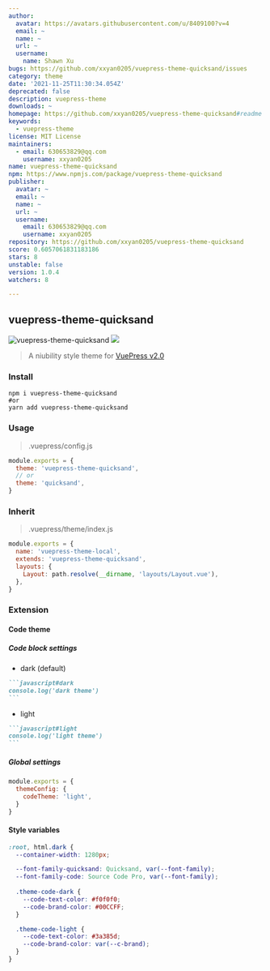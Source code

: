 ```yaml
---
author:
  avatar: https://avatars.githubusercontent.com/u/8409100?v=4
  email: ~
  name: ~
  url: ~
  username:
    name: Shawn Xu
bugs: https://github.com/xxyan0205/vuepress-theme-quicksand/issues
category: theme
date: '2021-11-25T11:30:34.054Z'
deprecated: false
description: vuepress-theme
downloads: ~
homepage: https://github.com/xxyan0205/vuepress-theme-quicksand#readme
keywords:
  - vuepress-theme
license: MIT License
maintainers:
  - email: 630653829@qq.com
    username: xxyan0205
name: vuepress-theme-quicksand
npm: https://www.npmjs.com/package/vuepress-theme-quicksand
publisher:
  avatar: ~
  email: ~
  name: ~
  url: ~
  username:
    email: 630653829@qq.com
    username: xxyan0205
repository: https://github.com/xxyan0205/vuepress-theme-quicksand
score: 0.6057061831183186
stars: 8
unstable: false
version: 1.0.4
watchers: 8

---
```


## vuepress-theme-quicksand

![vuepress-theme-quicksand](https://img.shields.io/npm/v/vuepress-theme-quicksand.svg?style=flat-square) ![](https://img.shields.io/github/license/xxyan0205/vuepress-theme-quicksand?style=flat-square)

> A niubility style theme for [VuePress v2.0](https://v2.vuepress.vuejs.org/)

### Install

```base
npm i vuepress-theme-quicksand
#or
yarn add vuepress-theme-quicksand
```

### Usage

> .vuepress/config.js

```js
module.exports = {
  theme: 'vuepress-theme-quicksand',
  // or
  theme: 'quicksand',
}
```

### Inherit

> .vuepress/theme/index.js

```js
module.exports = {
  name: 'vuepress-theme-local',
  extends: 'vuepress-theme-quicksand',
  layouts: {
    Layout: path.resolve(__dirname, 'layouts/Layout.vue'),
  },
}
```

### Extension

#### Code theme

##### Code block settings

* dark (default)

````md
```javascript#dark
console.log('dark theme')
```
````

* light

````md
```javascript#light
console.log('light theme')
```
````

##### Global settings

```js
module.exports = {
  themeConfig: {
    codeTheme: 'light',
  }
}
```

#### Style variables

```css
:root, html.dark {
  --container-width: 1280px;

  --font-family-quicksand: Quicksand, var(--font-family);
  --font-family-code: Source Code Pro, var(--font-family);
  
  .theme-code-dark {
    --code-text-color: #f0f0f0;
    --code-brand-color: #00CCFF;
  }

  .theme-code-light {
    --code-text-color: #3a385d;
    --code-brand-color: var(--c-brand);
  }
}
```